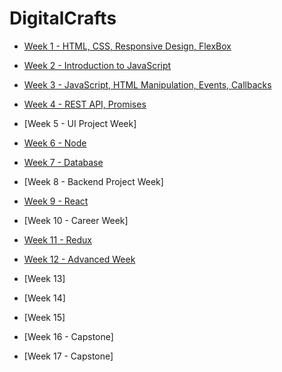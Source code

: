 # DigitalCrafts 

<!-- - [Week 1 - Introduction to Python](/week1/index.md) --> 
<!-- 
- [Week 2 - Python Classes, Files, Unit Tests](week2/index.md)
--> 

- [Week 1 - HTML, CSS, Responsive Design, FlexBox](week3/index.md)
- [Week 2 - Introduction to JavaScript](week4/index.md)
- [Week 3 - JavaScript, HTML Manipulation, Events, Callbacks](week4/index.md)

- [Week 4 - REST API, Promises](week5/index.md) 
- [Week 5 - UI Project Week]
- [Week 6 - Node](week7/index.md)

- [Week 7 - Database](week8/index.md)

- [Week 8 - Backend Project Week]
- [Week 9 - React](week11/index.md)
- [Week 10 - Career Week]
- [Week 11 - Redux](week12/index.md)
- [Week 12 - Advanced Week](week13/index.md)
- [Week 13]
- [Week 14] 
- [Week 15] 
- [Week 16 - Capstone] 
- [Week 17 - Capstone] 

